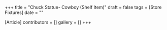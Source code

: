 +++
title = "Chuck Statue- Cowboy (Shelf Item)"
draft = false
tags = [Store Fixtures]
date = ""

[Article]
contributors = []
gallery = []
+++